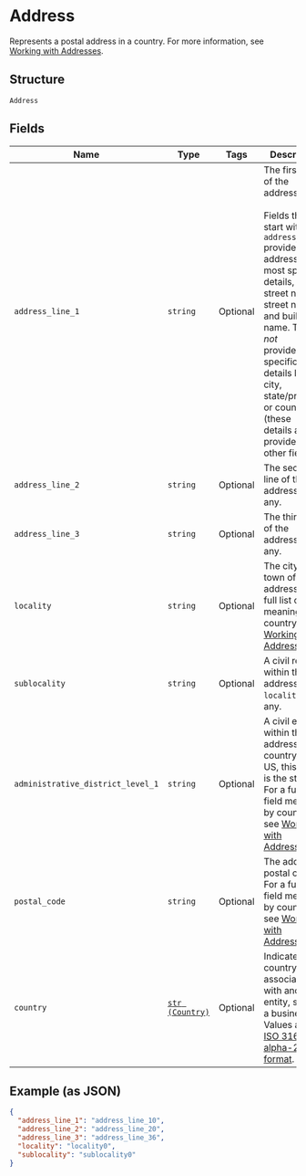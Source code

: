 
# Address

Represents a postal address in a country.
For more information, see [Working with Addresses](../../https://developer.squareup.com/docs/build-basics/working-with-addresses).

## Structure

`Address`

## Fields

| Name | Type | Tags | Description |
|  --- | --- | --- | --- |
| `address_line_1` | `string` | Optional | The first line of the address.<br><br>Fields that start with `address_line` provide the address's most specific<br>details, like street number, street name, and building name. They do *not*<br>provide less specific details like city, state/province, or country (these<br>details are provided in other fields). |
| `address_line_2` | `string` | Optional | The second line of the address, if any. |
| `address_line_3` | `string` | Optional | The third line of the address, if any. |
| `locality` | `string` | Optional | The city or town of the address. For a full list of field meanings by country, see [Working with Addresses](../../https://developer.squareup.com/docs/build-basics/working-with-addresses). |
| `sublocality` | `string` | Optional | A civil region within the address's `locality`, if any. |
| `administrative_district_level_1` | `string` | Optional | A civil entity within the address's country. In the US, this<br>is the state. For a full list of field meanings by country, see [Working with Addresses](../../https://developer.squareup.com/docs/build-basics/working-with-addresses). |
| `postal_code` | `string` | Optional | The address's postal code. For a full list of field meanings by country, see [Working with Addresses](../../https://developer.squareup.com/docs/build-basics/working-with-addresses). |
| `country` | [`str (Country)`](../../doc/models/country.md) | Optional | Indicates the country associated with another entity, such as a business.<br>Values are in [ISO 3166-1-alpha-2 format](../../http://www.iso.org/iso/home/standards/country_codes.htm). |

## Example (as JSON)

```json
{
  "address_line_1": "address_line_10",
  "address_line_2": "address_line_20",
  "address_line_3": "address_line_36",
  "locality": "locality0",
  "sublocality": "sublocality0"
}
```

